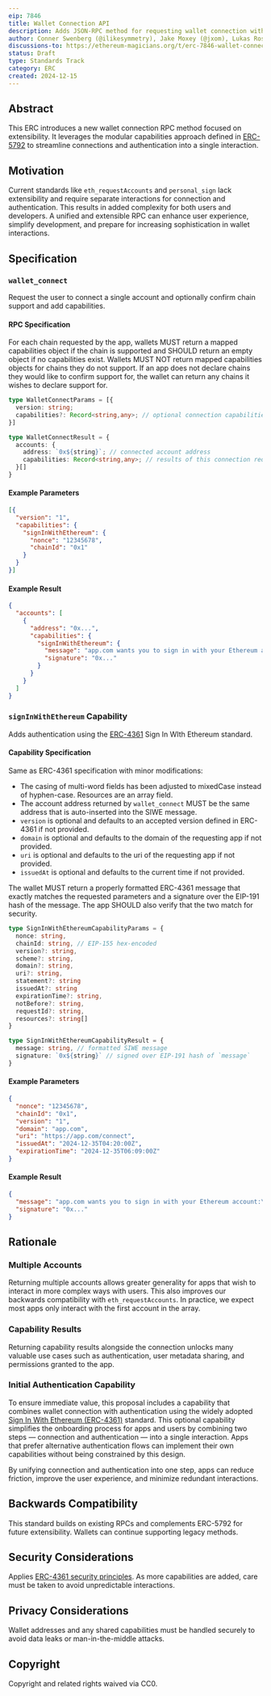 ```yaml
--- 
eip: 7846
title: Wallet Connection API  
description: Adds JSON-RPC method for requesting wallet connection with modular capabilities.  
author: Conner Swenberg (@ilikesymmetry), Jake Moxey (@jxom), Lukas Rosario (@lukasrosario).
discussions-to: https://ethereum-magicians.org/t/erc-7846-wallet-connection-api/22245
status: Draft
type: Standards Track
category: ERC
created: 2024-12-15
---
```


## Abstract

This ERC introduces a new wallet connection RPC method focused on extensibility. It leverages the modular capabilities approach defined in [ERC-5792](https://eips.ethereum.org/EIPS/eip-5792#wallet_getcapabilities) to streamline connections and authentication into a single interaction.

## Motivation

Current standards like `eth_requestAccounts` and `personal_sign` lack extensibility and require separate interactions for connection and authentication. This results in added complexity for both users and developers. A unified and extensible RPC can enhance user experience, simplify development, and prepare for increasing sophistication in wallet interactions.

## Specification

### `wallet_connect`

Request the user to connect a single account and optionally confirm chain support and add capabilities.

#### RPC Specification

For each chain requested by the app, wallets MUST return a mapped capabilities object if the chain is supported and SHOULD return an empty object if no capabilities exist. Wallets MUST NOT return mapped capabilities objects for chains they do not support. If an app does not declare chains they would like to confirm support for, the wallet can return any chains it wishes to declare support for.

```typescript
type WalletConnectParams = [{
  version: string;
  capabilities?: Record<string,any>; // optional connection capabilities
}]

type WalletConnectResult = {
  accounts: {
    address: `0x${string}`; // connected account address
    capabilities: Record<string,any>; // results of this connection request's connection capabilities
  }[]
}
```

#### Example Parameters

```json
[{
  "version": "1",
  "capabilities": {
    "signInWithEthereum": {
      "nonce": "12345678",
      "chainId": "0x1"
    }
  }
}]
```

#### Example Result

```json
{
  "accounts": [
    {
      "address": "0x...",
      "capabilities": {
        "signInWithEthereum": {
          "message": "app.com wants you to sign in with your Ethereum account:\n0x...",
          "signature": "0x..."
        }
      }
    }
  ]
}
```

### `signInWithEthereum` Capability

Adds authentication using the [ERC-4361](https://eips.ethereum.org/EIPS/eip-4361) Sign In WIth Ethereum standard.

#### Capability Specification

Same as ERC-4361 specification with minor modifications: 
* The casing of multi-word fields has been adjusted to mixedCase instead of hyphen-case. Resources are an array field. 
* The account address returned by `wallet_connect` MUST be the same address that is auto-inserted into the SIWE message.
* `version` is optional and defaults to an accepted version defined in ERC-4361 if not provided.
* `domain` is optional and defaults to the domain of the requesting app if not provided.
* `uri` is optional and defaults to the uri of the requesting app if not provided.
* `issuedAt` is optional and defaults to the current time if not provided.

The wallet MUST return a properly formatted ERC-4361 message that exactly matches the requested parameters and a signature over the EIP-191 hash of the message. The app SHOULD also verify that the two match for security.

```typescript
type SignInWithEthereumCapabilityParams = {
  nonce: string,
  chainId: string, // EIP-155 hex-encoded
  version?: string,
  scheme?: string,
  domain?: string,
  uri?: string,
  statement?: string
  issuedAt?: string
  expirationTime?: string,
  notBefore?: string,
  requestId?: string,
  resources?: string[]
}

type SignInWithEthereumCapabilityResult = {
  message: string, // formatted SIWE message
  signature: `0x${string}` // signed over EIP-191 hash of `message`
}
```

#### Example Parameters

```json
{
  "nonce": "12345678",
  "chainId": "0x1",
  "version": "1",
  "domain": "app.com",
  "uri": "https://app.com/connect",
  "issuedAt": "2024-12-35T04:20:00Z",
  "expirationTime": "2024-12-35T06:09:00Z"
}
```

#### Example Result

```json
{
  "message": "app.com wants you to sign in with your Ethereum account:\n0x...",
  "signature": "0x..."
}
```

## Rationale

### Multiple Accounts

Returning multiple accounts allows greater generality for apps that wish to interact in more complex ways with users. This also improves our backwards compatibility with `eth_requestAccounts`. In practice, we expect most apps only interact with the first account in the array.

### Capability Results

Returning capability results alongside the connection unlocks many valuable use cases such as authentication, user metadata sharing, and permissions granted to the app.

### Initial Authentication Capability

To ensure immediate value, this proposal includes a capability that combines wallet connection with authentication using the widely adopted [Sign In With Ethereum (ERC-4361)](https://eips.ethereum.org/EIPS/eip-4361) standard. This optional capability simplifies the onboarding process for apps and users by combining two steps — connection and authentication — into a single interaction. Apps that prefer alternative authentication flows can implement their own capabilities without being constrained by this design.

By unifying connection and authentication into one step, apps can reduce friction, improve the user experience, and minimize redundant interactions.

## Backwards Compatibility

This standard builds on existing RPCs and complements ERC-5792 for future extensibility. Wallets can continue supporting legacy methods.

## Security Considerations

Applies [ERC-4361 security principles](https://eips.ethereum.org/EIPS/eip-4361#security-considerations). As more capabilities are added, care must be taken to avoid unpredictable interactions.

## Privacy Considerations

Wallet addresses and any shared capabilities must be handled securely to avoid data leaks or man-in-the-middle attacks.

## Copyright

Copyright and related rights waived via CC0.  
